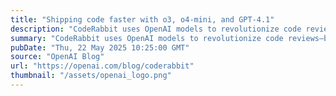 ```yaml
---
title: "Shipping code faster with o3, o4-mini, and GPT-4.1"
description: "CodeRabbit uses OpenAI models to revolutionize code reviews—boosting accuracy, accelerating PR merges, and helping developers ship faster with fewer bugs and higher ROI."
summary: "CodeRabbit uses OpenAI models to revolutionize code reviews—boosting accuracy, accelerating PR merges, and helping developers ship faster with fewer bugs and higher ROI."
pubDate: "Thu, 22 May 2025 10:25:00 GMT"
source: "OpenAI Blog"
url: "https://openai.com/blog/coderabbit"
thumbnail: "/assets/openai_logo.png"
---
```



